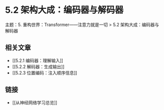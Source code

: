 # 5.2 架构大成：编码器与解码器

主题：5. 重构世界：Transformer——注意力就是一切 > 5.2 架构大成：编码器与解码器

## 相关文章

- [[5.2.1 编码器：理解输入]]
- [[5.2.2 解码器：生成输出]]
- [[5.2.3 位置编码：注入顺序信息]]

## 链接

- [[从神经网络学习总览]]
